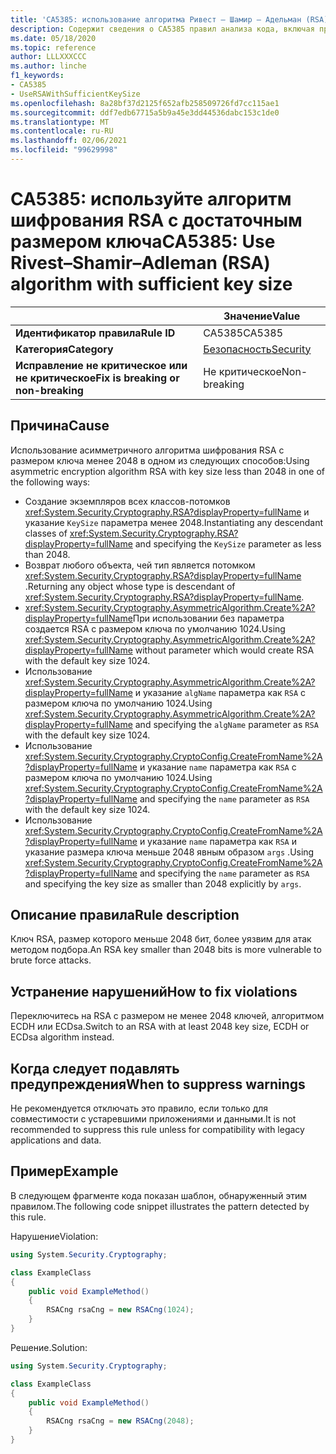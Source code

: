 ```yaml
---
title: 'CA5385: использование алгоритма Ривест – Шамир – Адельман (RSA) с достаточным размером ключа (анализ кода)'
description: Содержит сведения о CA5385 правил анализа кода, включая причины, способы устранения нарушений и время их подавления.
ms.date: 05/18/2020
ms.topic: reference
author: LLLXXXCCC
ms.author: linche
f1_keywords:
- CA5385
- UseRSAWithSufficientKeySize
ms.openlocfilehash: 8a28bf37d2125f652afb258509726fd7cc115ae1
ms.sourcegitcommit: ddf7edb67715a5b9a45e3dd44536dabc153c1de0
ms.translationtype: MT
ms.contentlocale: ru-RU
ms.lasthandoff: 02/06/2021
ms.locfileid: "99629998"
---
```

# <a name="ca5385-use-rivestshamiradleman-rsa-algorithm-with-sufficient-key-size"></a><span data-ttu-id="59807-103">CA5385: используйте алгоритм шифрования RSA с достаточным размером ключа</span><span class="sxs-lookup"><span data-stu-id="59807-103">CA5385: Use Rivest–Shamir–Adleman (RSA) algorithm with sufficient key size</span></span>

| | <span data-ttu-id="59807-104">Значение</span><span class="sxs-lookup"><span data-stu-id="59807-104">Value</span></span> |
|-|-|
| <span data-ttu-id="59807-105">**Идентификатор правила**</span><span class="sxs-lookup"><span data-stu-id="59807-105">**Rule ID**</span></span> |<span data-ttu-id="59807-106">CA5385</span><span class="sxs-lookup"><span data-stu-id="59807-106">CA5385</span></span>|
| <span data-ttu-id="59807-107">**Категория**</span><span class="sxs-lookup"><span data-stu-id="59807-107">**Category**</span></span> |[<span data-ttu-id="59807-108">Безопасность</span><span class="sxs-lookup"><span data-stu-id="59807-108">Security</span></span>](security-warnings.md)|
| <span data-ttu-id="59807-109">**Исправление не критическое или не критическое**</span><span class="sxs-lookup"><span data-stu-id="59807-109">**Fix is breaking or non-breaking**</span></span> |<span data-ttu-id="59807-110">Не критическое</span><span class="sxs-lookup"><span data-stu-id="59807-110">Non-breaking</span></span>|

## <a name="cause"></a><span data-ttu-id="59807-111">Причина</span><span class="sxs-lookup"><span data-stu-id="59807-111">Cause</span></span>

<span data-ttu-id="59807-112">Использование асимметричного алгоритма шифрования RSA с размером ключа менее 2048 в одном из следующих способов:</span><span class="sxs-lookup"><span data-stu-id="59807-112">Using asymmetric encryption algorithm RSA with key size less than 2048 in one of the following ways:</span></span>

- <span data-ttu-id="59807-113">Создание экземпляров всех классов-потомков <xref:System.Security.Cryptography.RSA?displayProperty=fullName> и указание `KeySize` параметра менее 2048.</span><span class="sxs-lookup"><span data-stu-id="59807-113">Instantiating any descendant classes of <xref:System.Security.Cryptography.RSA?displayProperty=fullName> and specifying the `KeySize` parameter as less than 2048.</span></span>
- <span data-ttu-id="59807-114">Возврат любого объекта, чей тип является потомком <xref:System.Security.Cryptography.RSA?displayProperty=fullName> .</span><span class="sxs-lookup"><span data-stu-id="59807-114">Returning any object whose type is descendant of <xref:System.Security.Cryptography.RSA?displayProperty=fullName>.</span></span>
- <span data-ttu-id="59807-115"><xref:System.Security.Cryptography.AsymmetricAlgorithm.Create%2A?displayProperty=fullName>При использовании без параметра создается RSA с размером ключа по умолчанию 1024.</span><span class="sxs-lookup"><span data-stu-id="59807-115">Using <xref:System.Security.Cryptography.AsymmetricAlgorithm.Create%2A?displayProperty=fullName> without parameter which would create RSA with the default key size 1024.</span></span>
- <span data-ttu-id="59807-116">Использование <xref:System.Security.Cryptography.AsymmetricAlgorithm.Create%2A?displayProperty=fullName> и указание `algName` параметра как `RSA` с размером ключа по умолчанию 1024.</span><span class="sxs-lookup"><span data-stu-id="59807-116">Using <xref:System.Security.Cryptography.AsymmetricAlgorithm.Create%2A?displayProperty=fullName> and specifying the `algName` parameter as `RSA` with the default key size 1024.</span></span>
- <span data-ttu-id="59807-117">Использование <xref:System.Security.Cryptography.CryptoConfig.CreateFromName%2A?displayProperty=fullName> и указание `name` параметра как `RSA` с размером ключа по умолчанию 1024.</span><span class="sxs-lookup"><span data-stu-id="59807-117">Using <xref:System.Security.Cryptography.CryptoConfig.CreateFromName%2A?displayProperty=fullName> and specifying the `name` parameter as `RSA` with the default key size 1024.</span></span>
- <span data-ttu-id="59807-118">Использование <xref:System.Security.Cryptography.CryptoConfig.CreateFromName%2A?displayProperty=fullName> и указание `name` параметра как `RSA` и указание размера ключа меньше 2048 явным образом `args` .</span><span class="sxs-lookup"><span data-stu-id="59807-118">Using <xref:System.Security.Cryptography.CryptoConfig.CreateFromName%2A?displayProperty=fullName> and specifying the `name` parameter as `RSA` and specifying the key size as smaller than 2048 explicitly by `args`.</span></span>

## <a name="rule-description"></a><span data-ttu-id="59807-119">Описание правила</span><span class="sxs-lookup"><span data-stu-id="59807-119">Rule description</span></span>

<span data-ttu-id="59807-120">Ключ RSA, размер которого меньше 2048 бит, более уязвим для атак методом подбора.</span><span class="sxs-lookup"><span data-stu-id="59807-120">An RSA key smaller than 2048 bits is more vulnerable to brute force attacks.</span></span>

## <a name="how-to-fix-violations"></a><span data-ttu-id="59807-121">Устранение нарушений</span><span class="sxs-lookup"><span data-stu-id="59807-121">How to fix violations</span></span>

<span data-ttu-id="59807-122">Переключитесь на RSA с размером не менее 2048 ключей, алгоритмом ECDH или ECDsa.</span><span class="sxs-lookup"><span data-stu-id="59807-122">Switch to an RSA with at least 2048 key size, ECDH or ECDsa algorithm instead.</span></span>

## <a name="when-to-suppress-warnings"></a><span data-ttu-id="59807-123">Когда следует подавлять предупреждения</span><span class="sxs-lookup"><span data-stu-id="59807-123">When to suppress warnings</span></span>

<span data-ttu-id="59807-124">Не рекомендуется отключать это правило, если только для совместимости с устаревшими приложениями и данными.</span><span class="sxs-lookup"><span data-stu-id="59807-124">It is not recommended to suppress this rule unless for compatibility with legacy applications and data.</span></span>

## <a name="example"></a><span data-ttu-id="59807-125">Пример</span><span class="sxs-lookup"><span data-stu-id="59807-125">Example</span></span>

<span data-ttu-id="59807-126">В следующем фрагменте кода показан шаблон, обнаруженный этим правилом.</span><span class="sxs-lookup"><span data-stu-id="59807-126">The following code snippet illustrates the pattern detected by this rule.</span></span>

<span data-ttu-id="59807-127">Нарушение</span><span class="sxs-lookup"><span data-stu-id="59807-127">Violation:</span></span>

```csharp
using System.Security.Cryptography;

class ExampleClass
{
    public void ExampleMethod()
    {
        RSACng rsaCng = new RSACng(1024);
    }
}
```

<span data-ttu-id="59807-128">Решение.</span><span class="sxs-lookup"><span data-stu-id="59807-128">Solution:</span></span>

```csharp
using System.Security.Cryptography;

class ExampleClass
{
    public void ExampleMethod()
    {
        RSACng rsaCng = new RSACng(2048);
    }
}
```
